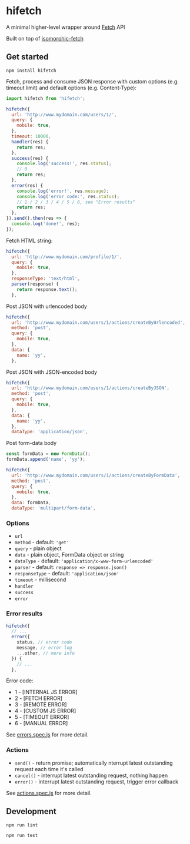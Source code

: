 
# hifetch

A minimal higher-level wrapper around [Fetch](https://github.com/github/fetch) API

Built on top of [isomorphic-fetch](https://www.npmjs.com/package/isomorphic-fetch)

## Get started

```
npm install hifetch
```

Fetch, process and consume JSON response with custom options (e.g. timeout limit) and default options (e.g. Content-Type):

```javascript
import hifetch from 'hifetch';

hifetch({
  url: 'http://www.mydomain.com/users/1/',
  query: {
    mobile: true,
  },
  timeout: 10000,
  handler(res) {
    return res;
  },
  success(res) {
    console.log('success!', res.status);
    // 0
    return res;
  },
  error(res) {
    console.log('error!', res.message);
    console.log('error code:', res.status);
    // 1 / 2 / 3 / 4 / 5 / 6, see "Error results"
    return res;
  },
}).send().then(res => {
  console.log('done!', res);
});
```

Fetch HTML string:

```javascript
hifetch({
  url: 'http://www.mydomain.com/profile/1/',
  query: {
    mobile: true,
  },
  responseType: 'text/html',
  parser(response) {
    return response.text();
  },
```

Post JSON with urlencoded body

```javascript
hifetch({
  url: 'http://www.mydomain.com/users/1/actions/createByUrlencoded',
  method: 'post',
  query: {
    mobile: true,
  },
  data: {
    name: 'yy',
  },
```

Post JSON with JSON-encoded body

```javascript
hifetch({
  url: 'http://www.mydomain.com/users/1/actions/createByJSON',
  method: 'post',
  query: {
    mobile: true,
  },
  data: {
    name: 'yy',
  },
  dataType: 'application/json',
```

Post form-data body

```javascript
const formData = new FormData();
formData.append('name', 'yy');

hifetch({
  url: 'http://www.mydomain.com/users/1/actions/createByFormData',
  method: 'post',
  query: {
    mobile: true,
  },
  data: formData,
  dataType: 'multipart/form-data',
```

### Options

* `url`
* `method` - default: `'get'`
* `query` - plain object
* `data` - plain object, FormData object or string
* `dataType` - default: `'application/x-www-form-urlencoded'`
* `parser` - default: `response => response.json()`
* `responseType` - default: `'application/json'`
* `timeout` - millisecond
* `handler`
* `success`
* `error`

### Error results

```javascript
hifetch({
  // ...
  error({
    status, // error code
    message, // error log
    ...other, // more info
  }) {
    // ...
  },
```

Error code:

* 1 - [INTERNAL JS ERROR]
* 2 - [FETCH ERROR]
* 3 - [REMOTE ERROR]
* 4 - [CUSTOM JS ERROR]
* 5 - [TIMEOUT ERROR]
* 6 - [MANUAL ERROR]

See [errors.spec.js](https://github.com/dexteryy/hifetch/blob/master/tests/errors.spec.js) for more detail.

### Actions

* `send()` - return promise; automatically nterrupt latest outstanding request each time it's called
* `cancel()` - interrupt latest outstanding request, nothing happen
* `error()` - interrupt latest outstanding request, trigger error callback

See [actions.spec.js](https://github.com/dexteryy/hifetch/blob/master/tests/actions.spec.js) for more detail.

## Development

```
npm run lint
```

```
npm run test
```
